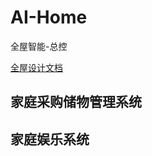 # AI-Home
全屋智能-总控

[全屋设计文档](https://docs.google.com/document/d/1T6A_X5BED1djjqjPqDTjnXFwwt2Tb9Ad01eOdSAC83g/edit?usp=sharing)

## 家庭采购储物管理系统


## 家庭娱乐系统


